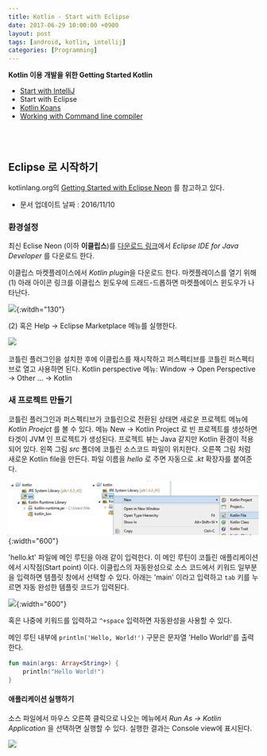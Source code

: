 ```yaml
---
title: Kotlin - Start with Eclipse
date: 2017-06-29 10:00:00 +0900
layout: post
tags: [android, kotlin, intellij]
categories: [Programming]
---
```



**Kotlin 이용 개발을 위한 Getting Started Kotlin**

 - [Start with IntelliJ](/kotlin/2017/06/28/tutorial-start-with-intellij.html)
 - Start with Eclipse
 - [Kotlin Koans](/kotlin/2017/06/29/tutorial-koans.html)
 - [Working with Command line compiler](/kotlin/2017/06/28/tutorial-commandline-tools.html)

<br/>
<br/>


## Eclipse 로 시작하기

kotlinlang.org의 [Getting Started with Eclipse Neon](https://kotlinlang.org/docs/tutorials/getting-started-eclipse.html) 를 참고하고 있다.
 - 문서 업데이트 날짜 : 2016/11/10



### 환경설정

최신 Eclise Neon (이하 **이클립스**)를 [다운로드 링크](https://www.eclipse.org/downloads/)에서 *Eclipse IDE for Java Developer* 를 다운로드 한다.

이클립스 마켓플레이스에서 *Kotlin plugin*을 다운로드 한다. 마켓플레이스를 열기 위해 
(1) 아래 아이콘 링크를 이클립스 윈도우에 드래드-드롭하면 마켓플에이스 윈도우가 나타난다.

[![](http://marketplace.eclipse.org/sites/all/themes/solstice/public/images/marketplace/btn-install.png)](http://marketplace.eclipse.org/sites/all/themes/solstice/public/images/marketplace/btn-install.png){:witdh="130"}


(2) 혹은 Help -> Eclipse Marketplace 메뉴를 실행한다.

![](https://kotlinlang.org/assets/images/tutorials/getting-started-eclipse/marketplace.png)

코틀린 플러그인을 설치한 후에 이클립스를 재시작하고 퍼스펙티브를 코틀린 퍼스펙티브로 열고 사용하면 된다.
Kotlin perspective 메뉴: Window -> Open Perspective -> Other ... -> Kotlin


### 새 프로젝트 만들기

코틀린 플러그인과 퍼스펙티브가 코틀린으로 전환된 상태면 새로운 프로젝트 메뉴에 *Kotlin Proejct* 를 볼 수 있다. 메뉴 New -> Kotlin Project 로 빈 프로젝트를 생성하면 타겟이 JVM 인 프로젝트가 생성된다. 프로젝트 뷰는 Java 같지만 Kotlin 환경이 적용되어 있다.
왼쪽 그림 *src* 폴더에 코틀린 소스코드 파일이 위치한다. 오른쪽 그림 처럼 새로운 Kotlin file을 만든다. 파일 이름을 *hello* 로 주면 자동으로 *.kt* 확장자를 붙여준다.

![New Kotlin file](/images/kotlin/eclipse-new-prj-02.png){:width="600"}

'hello.kt' 파일에 메인 루틴을 아래 같이 입력한다. 이 메인 루틴이 코틀린 애플리케이션에서 시작점(Start point) 이다. 이클립스의 자동완성으로 소스 코드에서 키워드 일부분을 입력하면 템플릿 창에서 선택할 수 있다. 아래는 'main' 이라고 입력하고 `tab` 키를 누르면 자동 완성한 템플릿 코드가 입력된다.

![](https://kotlinlang.org/assets/images/tutorials/getting-started-eclipse/main.png){:width="600"}

혹은 나중에 키워드를 입력하고 `^+space` 입력하면 자동완성을 사용할 수 있다. 


메인 루틴 내부에 `println('Hello, World!')` 구문은 문자열 'Hello World!'를 출력한다.

```kotlin
fun main(args: Array<String>) {
    println("Hello World!")
}
```

#### 애플리케이션 실행하기

소스 파일에서 마우스 오른쪽 클릭으로 나오는 메뉴에서 *Run As -> Kotlin Application* 을 선택하면 실행할 수 있다. 실행한 결과는 Console view에 표시된다. 

![](https://kotlinlang.org/assets/images/tutorials/getting-started-eclipse/output.png)


